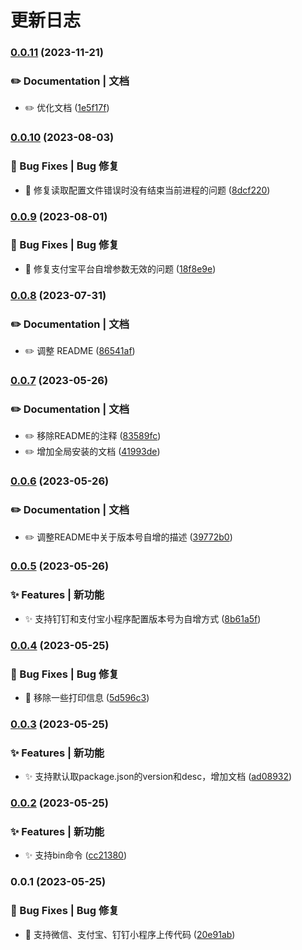 # 更新日志 


### [0.0.11](https://github.com/Moonofweisheng/uni-mini-ci/compare/v0.0.10...v0.0.11) (2023-11-21)


### ✏️ Documentation | 文档

* ✏️  优化文档 ([1e5f17f](https://github.com/Moonofweisheng/uni-mini-ci/commit/1e5f17f1d1535875e8bd9f37c610c361027000d0))

### [0.0.10](https://gitee.com/fant-mini/uni-mini-ci/compare/v0.0.9...v0.0.10) (2023-08-03)


### 🐛 Bug Fixes | Bug 修复

* 🐛 修复读取配置文件错误时没有结束当前进程的问题 ([8dcf220](https://gitee.com/fant-mini/uni-mini-ci/commit/8dcf22042f2b6a6d680157629c37db9a85721f56))

### [0.0.9](https://gitee.com/fant-mini/uni-mini-ci/compare/v0.0.8...v0.0.9) (2023-08-01)


### 🐛 Bug Fixes | Bug 修复

* 🐛 修复支付宝平台自增参数无效的问题 ([18f8e9e](https://gitee.com/fant-mini/uni-mini-ci/commit/18f8e9e100709cb8eb0bdaa6c7bbb89793e05508))

### [0.0.8](https://gitee.com/fant-mini/uni-mini-ci/compare/v0.0.7...v0.0.8) (2023-07-31)


### ✏️ Documentation | 文档

* ✏️  调整 README ([86541af](https://gitee.com/fant-mini/uni-mini-ci/commit/86541af256083a746be677688cd656e66815c222))

### [0.0.7](https://gitee.com/fant-mini/uni-mini-ci/compare/v0.0.6...v0.0.7) (2023-05-26)


### ✏️ Documentation | 文档

* ✏️  移除README的注释 ([83589fc](https://gitee.com/fant-mini/uni-mini-ci/commit/83589fc60ca7876118d613fa96578f6afb8e4bdd))
* ✏️  增加全局安装的文档 ([41993de](https://gitee.com/fant-mini/uni-mini-ci/commit/41993de558c66c0516873e5f7ad1f4f7430cb747))

### [0.0.6](https://gitee.com/fant-mini/uni-mini-ci/compare/v0.0.5...v0.0.6) (2023-05-26)


### ✏️ Documentation | 文档

* ✏️  调整README中关于版本号自增的描述 ([39772b0](https://gitee.com/fant-mini/uni-mini-ci/commit/39772b0e7652fb076c5c3ea741da349e26467cfd))

### [0.0.5](https://gitee.com/fant-mini/uni-mini-ci/compare/v0.0.4...v0.0.5) (2023-05-26)


### ✨ Features | 新功能

* ✨ 支持钉钉和支付宝小程序配置版本号为自增方式 ([8b61a5f](https://gitee.com/fant-mini/uni-mini-ci/commit/8b61a5fb1e9393fba1b8c634f44f5743e0a162b0))

### [0.0.4](https://gitee.com/fant-mini/uni-mini-ci/compare/v0.0.3...v0.0.4) (2023-05-25)


### 🐛 Bug Fixes | Bug 修复

* 🐛 移除一些打印信息 ([5d596c3](https://gitee.com/fant-mini/uni-mini-ci/commit/5d596c3e1a2c2c7927cc9d58ab3f434207413721))

### [0.0.3](https://gitee.com/fant-mini/uni-mini-ci/compare/v0.0.2...v0.0.3) (2023-05-25)


### ✨ Features | 新功能

* ✨ 支持默认取package.json的version和desc，增加文档 ([ad08932](https://gitee.com/fant-mini/uni-mini-ci/commit/ad089329ac2e836abf18c74620b0f0bd37cb12c0))

### [0.0.2](https://gitee.com/fant-mini/uni-mini-ci/compare/v0.0.1...v0.0.2) (2023-05-25)


### ✨ Features | 新功能

* ✨ 支持bin命令 ([cc21380](https://gitee.com/fant-mini/uni-mini-ci/commit/cc21380426200dfcec88ff01ccf77f30cb9e2a1b))

### 0.0.1 (2023-05-25)


### 🐛 Bug Fixes | Bug 修复

* 🐛 支持微信、支付宝、钉钉小程序上传代码 ([20e91ab](https://gitee.com/fant-mini/uni-mini-ci/commit/20e91abf0417c3fbd4661e0f3738f97854bf8ce6))

